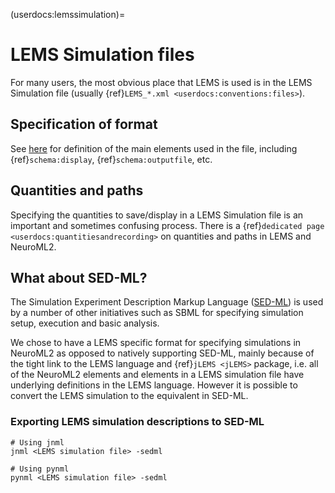 (userdocs:lemssimulation)=
# LEMS Simulation files

For many users, the most obvious place that LEMS is used is in the LEMS Simulation file (usually {ref}`LEMS_*.xml <userdocs:conventions:files>`).

## Specification of format

See <a href="Schemas/Simulation.html">here</a> for definition of the main elements used in the file, including {ref}`schema:display`,  {ref}`schema:outputfile`, etc.


## Quantities and paths

Specifying the quantities to save/display in a LEMS Simulation file is an important and sometimes confusing process. There is a {ref}`dedicated page <userdocs:quantitiesandrecording>` on quantities and paths in LEMS and NeuroML2.


## What about SED-ML?

The Simulation Experiment Description Markup Language ([SED-ML](https://sed-ml.org/)) is used by a number of other initiatives such as SBML for specifying simulation setup, execution and basic analysis.

We chose to have a LEMS specific format for specifying simulations in NeuroML2 as opposed to natively supporting SED-ML, mainly because of the tight link to the LEMS language and {ref}`jLEMS <jLEMS>` package, i.e. all of the NeuroML2 elements and elements in a LEMS simulation file have underlying definitions in the LEMS language. However it is possible to convert the LEMS simulation to the equivalent in SED-ML.

### Exporting LEMS simulation descriptions to SED-ML


```{code-block} console
# Using jnml
jnml <LEMS simulation file> -sedml

# Using pynml
pynml <LEMS simulation file> -sedml
```
